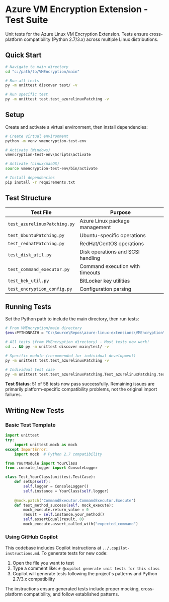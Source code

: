 # Azure VM Encryption Extension - Test Suite

Unit tests for the Azure Linux VM Encryption Extension. Tests ensure cross-platform compatibility (Python 2.7/3.x) across multiple Linux distributions.

## Quick Start

```bash
# Navigate to main directory
cd "c:/path/to/VMEncryption/main"

# Run all tests
py -m unittest discover test/ -v

# Run specific test
py -m unittest test.test_azurelinuxPatching -v
```

## Setup

Create and activate a virtual environment, then install dependencies:
```bash
# Create virtual environment
python -m venv vmencryption-test-env

# Activate (Windows)
vmencryption-test-env\Scripts\activate

# Activate (Linux/macOS)
source vmencryption-test-env/bin/activate

# Install dependencies
pip install -r requirements.txt
```

## Test Structure

| Test File | Purpose |
|-----------|---------|
| `test_azurelinuxPatching.py` | Azure Linux package management |
| `test_UbuntuPatching.py` | Ubuntu-specific operations |
| `test_redhatPatching.py` | RedHat/CentOS operations |
| `test_disk_util.py` | Disk operations and SCSI handling |
| `test_command_executor.py` | Command execution with timeouts |
| `test_bek_util.py` | BitLocker key utilities |
| `test_encryption_config.py` | Configuration parsing |

## Running Tests

Set the Python path to include the main directory, then run tests:

```bash
# From VMEncryption/main directory
$env:PYTHONPATH = "C:\Source\Repos\azure-linux-extensions\VMEncryption\main"

# All tests (from VMEncryption directory) - Most tests now work!
cd .. && py -m unittest discover main/test/ -v

# Specific module (recommended for individual development)
py -m unittest test.test_azurelinuxPatching -v

# Individual test case
py -m unittest test.test_azurelinuxPatching.Test_azurelinuxPatching.test_install_cryptsetup_already_installed -v
```

**Test Status**: 51 of 58 tests now pass successfully. Remaining issues are primarily platform-specific compatibility problems, not the original import failures.

## Writing New Tests

### Basic Test Template
```python
import unittest
try:
    import unittest.mock as mock
except ImportError:
    import mock  # Python 2.7 compatibility

from YourModule import YourClass
from .console_logger import ConsoleLogger

class Test_YourClass(unittest.TestCase):
    def setUp(self):
        self.logger = ConsoleLogger()
        self.instance = YourClass(self.logger)
    
    @mock.patch('CommandExecutor.CommandExecutor.Execute')
    def test_method_success(self, mock_execute):
        mock_execute.return_value = 0
        result = self.instance.your_method()
        self.assertEqual(result, 0)
        mock_execute.assert_called_with("expected_command")
```

### Using GitHub Copilot

This codebase includes Copilot instructions at `../.copilot-instructions.md`. To generate tests for new code:

1. Open the file you want to test
2. Type a comment like: `# @copilot generate unit tests for this class`
3. Copilot will generate tests following the project's patterns and Python 2.7/3.x compatibility

The instructions ensure generated tests include proper mocking, cross-platform compatibility, and follow established patterns.

